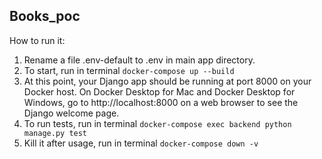 ## Books_poc

How to run it:

1. Rename a file .env-default to .env in main app directory.
2. To start, run in terminal `docker-compose up --build`
3. At this point, your Django app should be running at port 8000 on your Docker host.
   On Docker Desktop for Mac and Docker Desktop for Windows,
   go to http://localhost:8000 on a web browser to see the Django welcome page.
4. To run tests, run in terminal `docker-compose exec backend python manage.py test`
5. Kill it after usage, run in terminal `docker-compose down -v`
